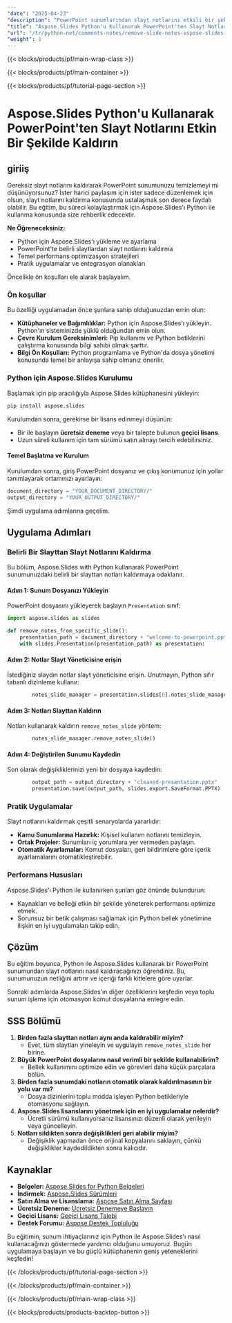 ```yaml
---
"date": "2025-04-23"
"description": "PowerPoint sunumlarından slayt notlarını etkili bir şekilde kaldırmak için Aspose.Slides Python'u nasıl kullanacağınızı öğrenin. Daha temiz bir sunum için adım adım kılavuzumuzu izleyin."
"title": "Aspose.Slides Python'u Kullanarak PowerPoint'ten Slayt Notlarını Etkin Bir Şekilde Kaldırın"
"url": "/tr/python-net/comments-notes/remove-slide-notes-aspose-slides-python/"
"weight": 1
---
```


{{< blocks/products/pf/main-wrap-class >}}

{{< blocks/products/pf/main-container >}}

{{< blocks/products/pf/tutorial-page-section >}}
# Aspose.Slides Python'u Kullanarak PowerPoint'ten Slayt Notlarını Etkin Bir Şekilde Kaldırın

## giriiş

Gereksiz slayt notlarını kaldırarak PowerPoint sunumunuzu temizlemeyi mi düşünüyorsunuz? İster harici paylaşım için ister sadece düzenlemek için olsun, slayt notlarını kaldırma konusunda ustalaşmak son derece faydalı olabilir. Bu eğitim, bu süreci kolaylaştırmak için Aspose.Slides'ı Python ile kullanma konusunda size rehberlik edecektir.

**Ne Öğreneceksiniz:**
- Python için Aspose.Slides'ı yükleme ve ayarlama
- PowerPoint'te belirli slaytlardan slayt notlarını kaldırma
- Temel performans optimizasyon stratejileri
- Pratik uygulamalar ve entegrasyon olanakları

Öncelikle ön koşulları ele alarak başlayalım.

### Ön koşullar

Bu özelliği uygulamadan önce şunlara sahip olduğunuzdan emin olun:
- **Kütüphaneler ve Bağımlılıklar:** Python için Aspose.Slides'ı yükleyin. Python'ın sisteminizde yüklü olduğundan emin olun.
- **Çevre Kurulum Gereksinimleri:** Pip kullanımı ve Python betiklerini çalıştırma konusunda bilgi sahibi olmak şarttır.
- **Bilgi Ön Koşulları:** Python programlama ve Python'da dosya yönetimi konusunda temel bir anlayışa sahip olmanız önerilir.

### Python için Aspose.Slides Kurulumu

Başlamak için pip aracılığıyla Aspose.Slides kütüphanesini yükleyin:

```bash
pip install aspose.slides
```

Kurulumdan sonra, gerekirse bir lisans edinmeyi düşünün:
- Bir ile başlayın **ücretsiz deneme** veya bir talepte bulunun **geçici lisans**.
- Uzun süreli kullanım için tam sürümü satın almayı tercih edebilirsiniz.

#### Temel Başlatma ve Kurulum

Kurulumdan sonra, giriş PowerPoint dosyanız ve çıkış konumunuz için yollar tanımlayarak ortamınızı ayarlayın:

```python
document_directory = "YOUR_DOCUMENT_DIRECTORY/"
output_directory = "YOUR_OUTPUT_DIRECTORY/"
```

Şimdi uygulama adımlarına geçelim.

## Uygulama Adımları

### Belirli Bir Slayttan Slayt Notlarını Kaldırma

Bu bölüm, Aspose.Slides with Python kullanarak PowerPoint sunumunuzdaki belirli bir slayttan notları kaldırmaya odaklanır. 

#### Adım 1: Sunum Dosyanızı Yükleyin

PowerPoint dosyasını yükleyerek başlayın `Presentation` sınıf:

```python
import aspose.slides as slides

def remove_notes_from_specific_slide():
    presentation_path = document_directory + "welcome-to-powerpoint.pptx"
    with slides.Presentation(presentation_path) as presentation:
```

#### Adım 2: Notlar Slayt Yöneticisine erişin

İstediğiniz slaydın notlar slayt yöneticisine erişin. Unutmayın, Python sıfır tabanlı dizinleme kullanır:

```python
        notes_slide_manager = presentation.slides[0].notes_slide_manager
```

#### Adım 3: Notları Slayttan Kaldırın

Notları kullanarak kaldırın `remove_notes_slide` yöntem:

```python
        notes_slide_manager.remove_notes_slide()
```

#### Adım 4: Değiştirilen Sunumu Kaydedin

Son olarak değişikliklerinizi yeni bir dosyaya kaydedin:

```python
        output_path = output_directory + "cleaned-presentation.pptx"
        presentation.save(output_path, slides.export.SaveFormat.PPTX)
```

### Pratik Uygulamalar

Slayt notlarını kaldırmak çeşitli senaryolarda yararlıdır:
- **Kamu Sunumlarına Hazırlık:** Kişisel kullanım notlarını temizleyin.
- **Ortak Projeler:** Sunumları iç yorumlara yer vermeden paylaşın.
- **Otomatik Ayarlamalar:** Komut dosyaları, geri bildirimlere göre içerik ayarlamalarını otomatikleştirebilir.

### Performans Hususları

Aspose.Slides'ı Python ile kullanırken şunları göz önünde bulundurun:
- Kaynakları ve belleği etkin bir şekilde yöneterek performansı optimize etmek.
- Sorunsuz bir betik çalışması sağlamak için Python bellek yönetimine ilişkin en iyi uygulamaları takip edin.

## Çözüm

Bu eğitim boyunca, Python ile Aspose.Slides kullanarak bir PowerPoint sunumundan slayt notlarını nasıl kaldıracağınızı öğrendiniz. Bu, sunumunuzun netliğini artırır ve içeriği farklı kitlelere göre uyarlar.

Sonraki adımlarda Aspose.Slides'ın diğer özelliklerini keşfedin veya toplu sunum işleme için otomasyon komut dosyalarına entegre edin.

## SSS Bölümü

1. **Birden fazla slayttan notları aynı anda kaldırabilir miyim?**
   - Evet, tüm slaytları yineleyin ve uygulayın `remove_notes_slide` her birine.
2. **Büyük PowerPoint dosyalarını nasıl verimli bir şekilde kullanabilirim?**
   - Bellek kullanımını optimize edin ve görevleri daha küçük parçalara bölün.
3. **Birden fazla sunumdaki notların otomatik olarak kaldırılmasının bir yolu var mı?**
   - Dosya dizinlerini toplu modda işleyen Python betikleriyle otomasyonu sağlayın.
4. **Aspose.Slides lisanslarını yönetmek için en iyi uygulamalar nelerdir?**
   - Ücretli sürümü kullanıyorsanız lisansınızı düzenli olarak yenileyin veya güncelleyin.
5. **Notları sildikten sonra değişiklikleri geri alabilir miyim?**
   - Değişiklik yapmadan önce orijinal kopyalarını saklayın, çünkü değişiklikler kaydedildikten sonra kalıcıdır.

## Kaynaklar

- **Belgeler:** [Aspose.Slides for Python Belgeleri](https://reference.aspose.com/slides/python-net/)
- **İndirmek:** [Aspose.Slides Sürümleri](https://releases.aspose.com/slides/python-net/)
- **Satın Alma ve Lisanslama:** [Aspose Satın Alma Sayfası](https://purchase.aspose.com/buy)
- **Ücretsiz Deneme:** [Ücretsiz Denemeye Başlayın](https://releases.aspose.com/slides/python-net/)
- **Geçici Lisans:** [Geçici Lisans Talebi](https://purchase.aspose.com/temporary-license/)
- **Destek Forumu:** [Aspose Destek Topluluğu](https://forum.aspose.com/c/slides/11)

Bu eğitimin, sunum ihtiyaçlarınız için Python ile Aspose.Slides'ı nasıl kullanacağınızı göstermede yardımcı olduğunu umuyoruz. Bugün uygulamaya başlayın ve bu güçlü kütüphanenin geniş yeteneklerini keşfedin!

{{< /blocks/products/pf/tutorial-page-section >}}

{{< /blocks/products/pf/main-container >}}

{{< /blocks/products/pf/main-wrap-class >}}

{{< blocks/products/products-backtop-button >}}